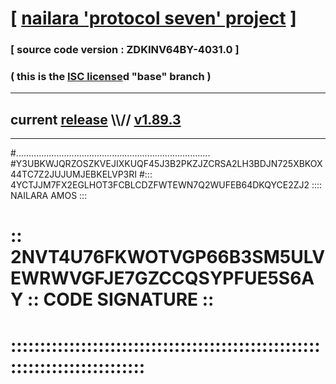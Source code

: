 
# [ [nailara 'protocol seven' project](http://nailara.network/) ]

### [ source code version : ZDKINV64BY-4031.0 ]

### ( this is the [ISC license](license)d "base" branch )
---
## current [release](https://github.com/nailara-technologies/protocol-7/releases) \\\\// [v1.89.3](https://github.com/nailara-technologies/protocol-7/releases/tag/v1.89.3)
---

#.............................................................................
#Y3UBKWJQRZOSZKVEJIXKUQF45J3B2PKZJZCRSA2LH3BDJN725XBKOX44TC7Z2JUJUMJEBKELVP3RI
#::: 4YCTJJM7FX2EGLHOT3FCBLCDZFWTEWN7Q2WUFEB64DKQYCE2ZJ2 :::: NAILARA AMOS :::
# :: 2NVT4U76FKWOTVGP66B3SM5ULVEWRWVGFJE7GZCCQSYPFUE5S6AY :: CODE SIGNATURE ::
# ::::::::::::::::::::::::::::::::::::::::::::::::::::::::::::::::::::::::::::
